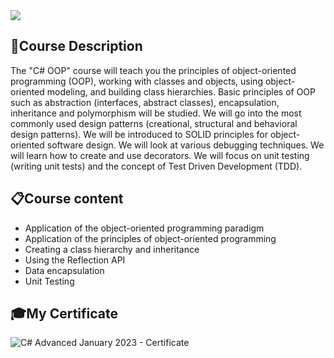 <img src="https://capsule-render.vercel.app/api?type=waving&color=0:552586,100:a82da8&height=300&section=header&text=Object-oriented&fontSize=70&fontAlignY=25&desc=Programming&descSize=70&descAlignY=50"/>

### <h2> 📑Course Description </h2>
The "C# OOP" course will teach you the principles of object-oriented programming (OOP), working with classes and objects, using object-oriented modeling, and building class hierarchies. Basic principles of OOP such as abstraction (interfaces, abstract classes), encapsulation, inheritance and polymorphism will be studied. We will go into the most commonly used design patterns (creational, structural and behavioral design patterns). We will be introduced to SOLID principles for object-oriented software design. We will look at various debugging techniques. We will learn how to create and use decorators. We will focus on unit testing (writing unit tests) and the concept of Test Driven Development (TDD).

### <h2> 📋Course content </h2>
- Application of the object-oriented programming paradigm
- Application of the principles of object-oriented programming
- Creating a class hierarchy and inheritance
- Using the Reflection API
- Data encapsulation
- Unit Testing

### <h2> 🎓My Certificate </h2>
![C# Advanced January 2023 - Certificate](https://user-images.githubusercontent.com/115632936/230387314-354326b2-c9ab-4ffd-9dc7-c10c27e65db2.jpg)
